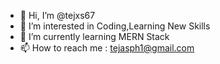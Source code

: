 - 👋 Hi, I’m @tejxs67
- 👀 I’m interested in Coding,Learning New Skills
- 🌱 I’m currently learning MERN Stack
- 📫 How to reach me : tejasph1@gmail.com

<!---
tejxs67/tejxs67 is a ✨ special ✨ repository because its `README.md` (this file) appears on your GitHub profile.
You can click the Preview link to take a look at your changes.
--->
